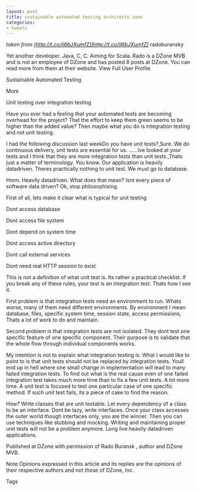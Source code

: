 ```yaml
---
layout: post
title: sustainable automated testing architects zone
categories:
- tweets
---
```

*taken from [http://t.co/il6bJXumfZ](http://t.co/il6bJXumfZ)*
radoburansky

Yet another developer. Java, C, C. Aiming for Scala. Rado is a DZone MVB and is not an employee of DZone and has posted 8 posts at DZone. You can read more from them at their website. View Full User Profile

Sustainable Automated Testing

 More

Unit testing over integration testing

Have you ever had a feeling that your automated tests are becoming overhead for the project? That the effort to keep them green seems to be higher than the added value? Then maybe what you do is integration testing and not unit testing.

I had the following discussion last weekDo you have unit tests?,Sure. We do continuous delivery, unit tests are essential for us. ......Ive looked at your tests and I think that they are more integration tests than unit tests.,Thats just a matter of terminology. You know. Our application is heavily datadriven. Theres practically nothing to unit test. We must go to database.

Hmm. Heavily datadriven. What does that mean? Isnt every piece of software data driven? Ok, stop philosophising.

First of all, lets make it clear what is typical for unit testing

Dont access database

Dont access file system

Dont depend on system time

Dont access active directory

Dont call external services

Dont need real HTTP session to exist

This is not a definition of what unit test is. Its rather a practical checklist. If you break any of these rules, your test is an integration test. Thats how I see it.

First problem is that integration tests need an environment to run. Whats worse, many of them need different environments. By environment I mean database, files, specific system time, session state, access permissions,  Thats a lot of work to do and maintain.

Second problem is that integration tests are not isolated. They dont test one specific feature of one specific component. Their purpose is to validate that the whole flow through individual components works.

My intention is not to explain what integration testing is. What I would like to point to is that unit tests should not be replaced by integration tests. Youll end up in hell where one small change in implementation will lead to many failed integration tests. To find out what is the real cause even of one failed integration test takes much more time than to fix a few unit tests. A lot more time. A unit test is focused to test one particular case of one specific method. If such unit test fails, its a piece of cake to find the reason.

How? Write classes that are unit testable. Let every dependency of a class to be an interface. Dont be lazy, write interfaces. Once your class accesses the outer world though interfaces only, you are the winner. Then you can use techniques like stubbing and mocking. Writing and maintaining proper unit tests will not be a problem anymore. Long live heavily datadriven applications.

Published at DZone with permission of Rado Buransk , author and DZone MVB.

Note Opinions expressed in this article and its replies are the opinions of their respective authors and not those of DZone, Inc.

Tags

